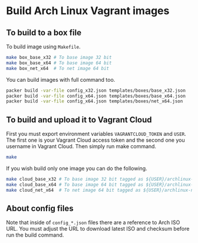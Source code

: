 # Build Arch Linux Vagrant images

## To build to a box file

To build image using `Makefile`.
```sh
make box_base_x32 # To base image 32 bit
make box_base_x64 # To base image 64 bit
make box_net_x64  # To net image 64 bit
```

You can build images with full command too.
```sh
packer build -var-file config_x32.json templates/boxes/base_x32.json
packer build -var-file config_x64.json templates/boxes/base_x64.json
packer build -var-file config_x64.json templates/boxes/net_x64.json
```

## To build and upload it to Vagrant Cloud

First you must export environment variables `VAGRANTCLOUD_TOKEN` and `USER`.
The first one is your Vagrant Cloud access token and the second one you
username in Vagrant Cloud. Then simply run make command.
```sh
make
```

If you wish build only one image you can do the following.
```sh
make cloud_base_x32 # To base image 32 bit tagged as ${USER}/archlinux-x32
make cloud_base_x64 # To base image 64 bit tagged as ${USER}/archlinux-x64
make cloud_net_x64  # To net image 64 bit tagged as ${USER}/archlinux-net-x64
```

## About config files

Note that inside of `config_*.json` files there are a reference to Arch ISO
URL. You must adjust the URL to download latest ISO and checksum before run
the build command.
